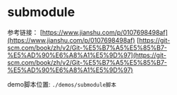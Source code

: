 # submodule

参考链接：
[https://www.jianshu.com/p/0107698498af](https://www.jianshu.com/p/0107698498af)
[https://git-scm.com/book/zh/v2/Git-%E5%B7%A5%E5%85%B7-%E5%AD%90%E6%A8%A1%E5%9D%97](https://git-scm.com/book/zh/v2/Git-%E5%B7%A5%E5%85%B7-%E5%AD%90%E6%A8%A1%E5%9D%97)

demo脚本位置: `./demos/submodule脚本`

